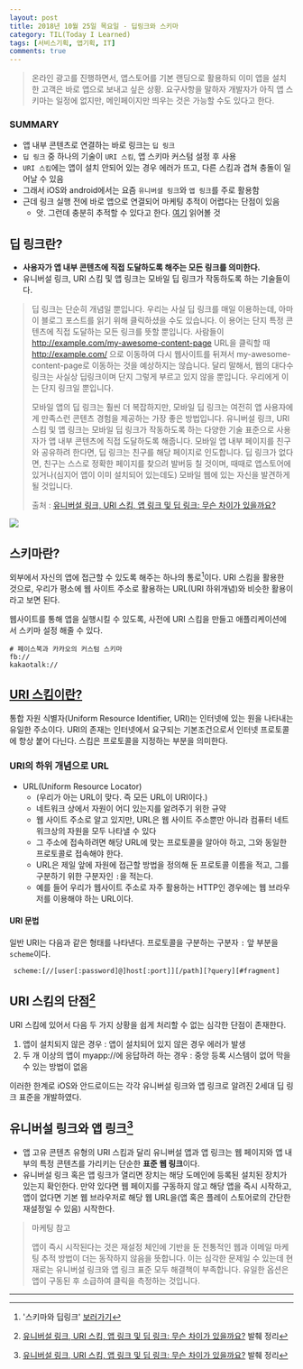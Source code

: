 ```yaml
---
layout: post
title: 2018년 10월 25일 목요일 - 딥링크와 스키마
category: TIL(Today I Learned)
tags: [서비스기획, 앱기획, IT]
comments: true
---
```


> 온라인 광고를 진행하면서, 앱스토어를 기본 랜딩으로 활용하되 이미 앱을 설치한 고객은 바로 앱으로 보내고 싶은 상황. 요구사항을 말하자 개발자가 아직 앱 스키마는 일정에 없지만, 메인페이지만 띄우는 것은 가능할 수도 있다고 한다. 

### SUMMARY 

- 앱 내부 콘텐츠로 연결하는 바로 링크는 `딥 링크`
- `딥 링크` 중 하나의 기술이 `URI 스킴`, 앱 스키마 커스텀 설정 후 사용
- `URI 스킴`에는 앱이 설치 안되어 있는 경우 에러가 뜨고, 다른 스킴과 겹쳐 충돌이 일어날 수 있음
- 그래서 iOS와 android에서는 요즘 `유니버셜 링크`와 `앱 링크`를 주로 활용함 
- 근데 링크 실행 전에 바로 앱으로 연결되어 마케팅 추적이 어렵다는 단점이 있음
    - 앗. 그런데 충분히 추적할 수 있다고 한다. [여기](http://www.wisetracker.co.kr/비개발자를-위한-유니버셜-링크-핵심-개념/) 읽어볼 것

## 딥 링크란?

- **사용자가 앱 내부 콘텐츠에 직접 도달하도록 해주는 모든 링크를 의미한다.**
- 유니버설 링크, URI 스킴 및 앱 링크는 모바일 딥 링크가 작동하도록 하는 기술들이다.
  
>딥 링크는 단순히 개념일 뿐입니다. 우리는 사실 딥 링크를 매일 이용하는데, 아마 이 블로그 포스트를 읽기 위해 클릭하셨을 수도 있습니다. 이 용어는 단지 특정 콘텐츠에 직접 도달하는 모든 링크를 뜻할 뿐입니다. 사람들이 http://example.com/my-awesome-content-page URL을 클릭할 때 http://example.com/ 으로 이동하여 다시 웹사이트를 뒤져서 my-awesome-content-page로 이동하는 것을 예상하지는 않습니다. 달리 말해서, 웹의 대다수 링크는 사실상 딥링크이며 단지 그렇게 부르고 있지 않을 뿐입니다. 우리에게 이는 단지 링크일 뿐입니다.
> 
>모바일 앱의 딥 링크는 훨씬 더 복잡하지만, 모바일 딥 링크는 여전히 앱 사용자에게 만족스런 콘텐츠 경험을 제공하는 가장 좋은 방법입니다. 유니버설 링크, URI 스킴 및 앱 링크는 모바일 딥 링크가 작동하도록 하는 다양한 기술 표준으로 사용자가 앱 내부 콘텐츠에 직접 도달하도록 해줍니다. 모바일 앱 내부 페이지를 친구와 공유하려 한다면, 딥 링크는 친구를 해당 페이지로 인도합니다. 딥 링크가 없다면, 친구는 스스로 정확한 페이지를 찾으려 발버둥 칠 것이며, 때때로 앱스토어에 있거나(심지어 앱이 이미 설치되어 있는데도) 모바일 웹에 있는 자신을 발견하게 될 것입니다.
>
> 출처 : [유니버설 링크, URI 스킴, 앱 링크 및 딥 링크: 무슨 차이가 있을까요?](https://blog.branch.io/ko/%EC%9C%A0%EB%8B%88%EB%B2%84%EC%84%A4-%EB%A7%81%ED%81%AC-uri-%EC%8A%A4%ED%82%B4-%EC%95%B1-%EB%A7%81%ED%81%AC-%EB%B0%8F-%EB%94%A5-%EB%A7%81%ED%81%AC-%EB%AC%B4%EC%8A%A8-%EC%B0%A8%EC%9D%B4%EA%B0%80/)

![](https://t1.daumcdn.net/cfile/tistory/23576636594B653B08)

## 스키마란?
외부에서 자신의 앱에 접근할 수 있도록 해주는 하나의 통로[^1]이다. URI 스킴을 활용한 것으로, 우리가 평소에 웹 사이트 주소로 활용하는 URL(URI 하위개념)와 비슷한 활용이라고 보면 된다. 

[^1]: '스키마와 딥링크' [보러가기](http://hkn10004.tistory.com/42)

웹사이트를 통해 앱을 실행시킬 수 있도록, 사전에 URI 스킴을 만들고 애플리케이션에서 스키마 설정 해줄 수 있다. 

```
# 페이스북과 카카오의 커스텀 스키마
fb://
kakaotalk://
```

## [URI 스킴이란?](https://ko.wikipedia.org/wiki/%ED%86%B5%ED%95%A9_%EC%9E%90%EC%9B%90_%EC%8B%9D%EB%B3%84%EC%9E%90)

통합 자원 식별자(Uniform Resource Identifier, URI)는 인터넷에 있는 원을 나타내는 유일한 주소이다. URI의 존재는 인터넷에서 요구되는 기본조건으로서 인터넷 프로토콜에 항상 붙어 다닌다. 스킴은 프로토콜을 지정하는 부분을 의미한다.


### URI의 하위 개념으로 URL

- URL(Uniform Resource Locator)
    - (우리가 아는 URL이 맞다. 즉 모든 URL이 URI이다.)
    - 네트워크 상에서 자원이 어디 있는지를 알려주기 위한 규약
    - 웹 사이트 주소로 알고 있지만, URL은 웹 사이트 주소뿐만 아니라 컴퓨터 네트워크상의 자원을 모두 나타낼 수 있다
    - 그 주소에 접속하려면 해당 URL에 맞는 프로토콜을 알아야 하고, 그와 동일한 프로토콜로 접속해야 한다. 
    - URL은 제일 앞에 자원에 접근할 방법을 정의해 둔 프로토콜 이름을 적고, 그를 구분하기 위한 구분자인 `:`을 적는다.
    - 예를 들어 우리가 웹사이트 주소로 자주 활용하는 HTTP인 경우에는 웹 브라우저를 이용해야 하는 URL이다.


#### URI 문법

일반 URI는 다음과 같은 형태를 나타낸다. 프로토콜을 구분하는 구분자 `:` 앞 부분을 `scheme`이다. 

```
 scheme:[//[user[:password]@]host[:port]][/path][?query][#fragment]
```



## URI 스킴의 단점[^2]

URI 스킴에 있어서 다음 두 가지 상황을 쉽게 처리할 수 없는 심각한 단점이 존재한다.

1. 앱이 설치되지 않은 경우 : 앱이 설치되어 있지 않은 경우 에러가 발생
2. 두 개 이상의 앱이 myapp://에 응답하려 하는 경우 : 중앙 등록 시스템이 없어 막을 수 있는 방법이 없음

이러한 한계로 iOS와 안드로이드는 각각 유니버설 링크와 앱 링크로 알려진 2세대 딥 링크 표준을 개발하였다.

## 유니버설 링크와 앱 링크[^2]

- 앱 고유 콘텐츠 유형의 URI 스킴과 달리 유니버설 앱과 앱 링크는 웹 페이지와 앱 내부의 특정 콘텐츠를 가리키는 단순한 **표준 웹 링크**이다.
- 유니버설 링크 혹은 앱 링크가 열리면 장치는 해당 도메인에 등록된 설치된 장치가 있는지 확인한다. 만약 있다면 웹 페이지를 구동하지 않고 해당 앱을 즉시 시작하고, 앱이 없다면 기본 웹 브라우저로 해당 웹 URL을(앱 혹은 플레이 스토어로의 간단한 재설정일 수 있음) 시작한다.

> 마케팅 참고
> 
> 앱이 즉시 시작된다는 것은 재설정 체인에 기반을 둔 전통적인 웹과 이메일 마케팅 추적 방법이 더는 동작하지 않음을 뜻합니다. 이는 심각한 문제일 수 있는데 현재로는 유니버설 링크와 앱 링크 표준 모두 해결책이 부족합니다. 유일한 옵션은 앱이 구동된 후 소급하여 클릭을 측정하는 것입니다.

[^2]: [유니버설 링크, URI 스킴, 앱 링크 및 딥 링크: 무슨 차이가 있을까요?](https://blog.branch.io/ko/%EC%9C%A0%EB%8B%88%EB%B2%84%EC%84%A4-%EB%A7%81%ED%81%AC-uri-%EC%8A%A4%ED%82%B4-%EC%95%B1-%EB%A7%81%ED%81%AC-%EB%B0%8F-%EB%94%A5-%EB%A7%81%ED%81%AC-%EB%AC%B4%EC%8A%A8-%EC%B0%A8%EC%9D%B4%EA%B0%80/) 발췌 정리

----